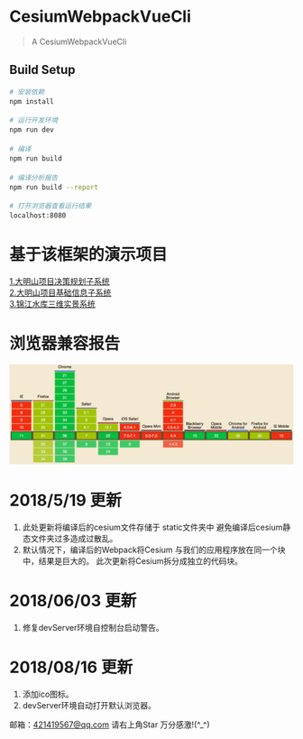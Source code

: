 # CesiumWebpackVueCli

> A CesiumWebpackVueCli

## Build Setup

``` bash
# 安装依赖
npm install

# 运行开发环境
npm run dev

# 编译
npm run build

# 编译分析报告
npm run build --report

# 打开浏览器查看运行结果
localhost:8080
```
# 基于该框架的演示项目 
[1.大明山项目决策规划子系统](http://183.62.251.45:10024/dms23d2) <br/>
[2.大明山项目基础信息子系统](http://183.62.251.45:10024/dms23d)  <br/>
[3.锦江水库三维实景系统](http://183.62.251.45:10024/MTcyLjE2LjEwLjUyOjgwOTcvZ2Vvc2VydmVy_platform)  <br/>

# 浏览器兼容报告
![Image text](https://raw.githubusercontent.com/ShareQiu1994/img-folder/master/webGL.png) 

# 2018/5/19 更新
1. 此处更新将编译后的cesium文件存储于 static文件夹中 避免编译后cesium静态文件夹过多造成过散乱。
2. 默认情况下，编译后的Webpack将Cesium 与我们的应用程序放在同一个块中，结果是巨大的。 此次更新将Cesium拆分成独立的代码块。 

# 2018/06/03 更新
1. 修复devServer环境自控制台启动警告。

# 2018/08/16 更新
1. 添加ico图标。
2. devServer环境自动打开默认浏览器。 

邮箱：421419567@qq.com 请右上角Star 万分感激!(^_^)